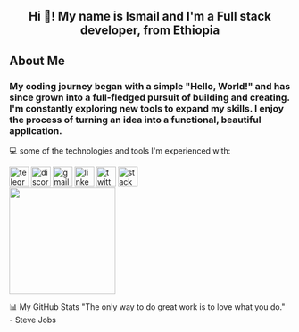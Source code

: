 
 <h2 align="center">Hi 👋! My name is Ismail and I'm a Full stack developer, from Ethiopia</h2>
 
 
## About Me
<h3> My coding journey began with a simple "Hello, World!" and has since grown into a full-fledged pursuit of building and creating.
I'm constantly exploring new tools to expand my skills.
I enjoy the process of turning an idea into a functional, beautiful application. </h3>



<div align="center">

</div>

💻 some of the technologies and tools I'm experienced with:

<div align="left">
  <a href="#" target="_blank">
    <img src="https://img.shields.io/static/v1?message=Telegram&logo=telegram&label=&color=2CA5E0&logoColor=white&labelColor=&style=for-the-badge" height="35" alt="telegram logo"  />
  </a>
  <img src="https://img.shields.io/static/v1?message=Discord&logo=discord&label=&color=7289DA&logoColor=white&labelColor=&style=for-the-badge" height="35" alt="discord logo"  />
  <img src="https://img.shields.io/static/v1?message=Gmail&logo=gmail&label=&color=D14836&logoColor=white&labelColor=&style=for-the-badge" height="35" alt="gmail logo"  />
  <a href="#" target="_blank">
    <img src="https://img.shields.io/static/v1?message=LinkedIn&logo=linkedin&label=&color=0077B5&logoColor=white&labelColor=&style=for-the-badge" height="35" alt="linkedin logo"  />
  </a>
  <img src="https://img.shields.io/static/v1?message=Twitter&logo=twitter&label=&color=1DA1F2&logoColor=white&labelColor=&style=for-the-badge" height="35" alt="twitter logo"  />
  <img src="https://img.shields.io/static/v1?message=Stackoverflow&logo=stackoverflow&label=&color=FE7A16&logoColor=white&labelColor=&style=for-the-badge" height="35" alt="stackoverflow logo"  />
</div>

 <img src="https://media.giphy.com/media/v1.Y2lkPWVjZjA1ZTQ3Ym5ic2dxZ2U3N3FxYnZkZjR0c2ZlbzduN2ZobzM3ZXU4YWlwa2h1eiZlcD12MV9naWZzX3NlYXJjaCZjdD1n/KEYMsj2LcXzfcTP5ii/giphy.gif" height="190"  />



📊 My GitHub Stats
"The only way to do great work is to love what you do." - Steve Jobs
